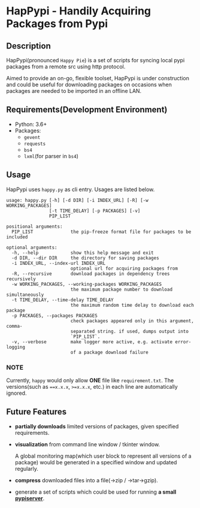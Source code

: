 # HapPypi - Handily Acquiring Packages from Pypi

## Description
HapPypi(pronounced `Happy Pie`) is a set of scripts for syncing local pypi packages from a remote src using http protocol. 

Aimed to provide an on-go, flexible toolset, HapPypi is under construction and could be useful for downloading packages on occasions when packages are needed to be imported in an offline LAN.

## Requirements(Development Environment)
* Python: 3.6+
* Packages: 
  * `gevent`
  * `requests`
  * `bs4`
  * `lxml`(for parser in `bs4`)

## Usage
HapPypi uses `happy.py` as cli entry. Usages are listed below.

```
usage: happy.py [-h] [-d DIR] [-i INDEX_URL] [-R] [-w WORKING_PACKAGES]
                [-t TIME_DELAY] [-p PACKAGES] [-v]
                PIP_LIST

positional arguments:
  PIP_LIST              the pip-freeze format file for packages to be included

optional arguments:
  -h, --help            show this help message and exit
  -d DIR, --dir DIR     the directory for saving packages
  -i INDEX_URL, --index-url INDEX_URL
                        optional url for acquiring packages from
  -R, --recursive       download packages in dependency trees recursively
  -w WORKING_PACKAGES, --working-packages WORKING_PACKAGES
                        the maximum package number to download simultaneously
  -t TIME_DELAY, --time-delay TIME_DELAY
                        the maximum random time delay to download each package
  -p PACKAGES, --packages PACKAGES
                        check packages appeared only in this argument, comma-
                        separated string. if used, dumps output into
                        `PIP_LIST`.
  -v, --verbose         make logger more active, e.g. activate error-logging
                        of a package download failure

```

### NOTE
Currently, `happy` would only allow **ONE** file like `requirement.txt`. The versions(such as `==x.x.x`, `>=x.x.x`, etc.) in each line are automatically ignored.


## Future Features
* **partially downloads** limited versions of packages, given specified requirements.
* **visualization** from command line window / tkinter window.
    
    A global monitoring map(which user block to represent all versions of a package) would be generated in a specified window and updated regularly.

* **compress** downloaded files into a file(->zip / ->tar->gzip).
* generate a set of scripts which could be used for running **a small [pypiserver](https://pypi.org/project/pypiserver/)**.